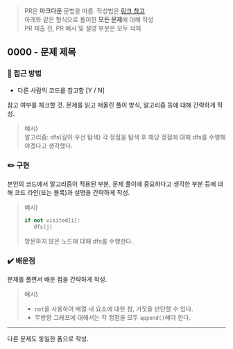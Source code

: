> PR은 **마크다운** 문법을 따름. 작성법은 [링크 참고](https://gist.github.com/ihoneymon/652be052a0727ad59601) <br/>
> 아래와 같은 형식으로 풀이한 **모든 문제**에 대해 작성 <br/>
> PR 제출 전, PR 예시 및 설명 부분은 모두 삭제 <br/>

## 0000 - 문제  제목

### 🤔 접근 방법
- 다른 사람의 코드를 참고함 [Y / N]

참고 여부를 체크할 것. 문제를 읽고 떠올린 풀이 방식, 알고리즘 등에 대해 간략하게 작성.
>예시) <br/>
>알고리즘: dfs(깊이 우선 탐색)
>각 정점을 탐색 후 해당 정점에 대해 dfs를 수행해야겠다고 생각했다.

### :pencil2: 구현
본인의 코드에서 알고리즘이 적용된 부분, 문제 풀이에 중요하다고 생각한 부분 등에 대해 코드 라인(또는 블록)과 설명을 간략하게 작성. 
>예시) <br/>
>```python
>if not visited[i]:
>    dfs(j)
>```
>방문하지 않은 노드에 대해 dfs를 수행한다.

### :heavy_check_mark: 배운점
문제를 풀면서 배운 점을 간략하게 작성. 
>예시) <br/>
>- `not`을 사용하여 배열 내 요소에 대한 참, 거짓을 판단할 수 있다.
>- 무방향 그래프에 대해서는 각 정점을 모두 `append()`해야 한다.
---

다른 문제도 동일한 폼으로 작성.
